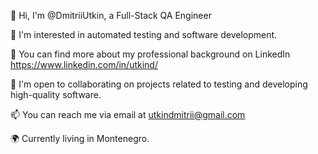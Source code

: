 👋 Hi, I'm @DmitriiUtkin, a Full-Stack QA Engineer

👀 I'm interested in automated testing and software development.

💼 You can find more about my professional background on LinkedIn https://www.linkedin.com/in/utkind/

💞️ I'm open to collaborating on projects related to testing and developing high-quality software.

📫 You can reach me via email at utkindmitrii@gmail.com

🌍 Currently living in Montenegro.

